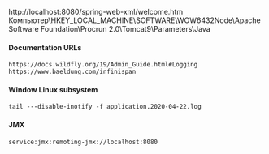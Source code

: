 http://localhost:8080/spring-web-xml/welcome.htm
Компьютер\HKEY_LOCAL_MACHINE\SOFTWARE\WOW6432Node\Apache Software Foundation\Procrun 2.0\Tomcat9\Parameters\Java

#### Documentation URLs

    https://docs.wildfly.org/19/Admin_Guide.html#Logging
    https://www.baeldung.com/infinispan

#### Window Linux subsystem
    
    tail ---disable-inotify -f application.2020-04-22.log

#### JMX

    service:jmx:remoting-jmx://localhost:8080